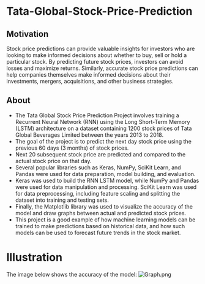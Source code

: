 # Tata-Global-Stock-Price-Prediction

## Motivation
Stock price predictions can provide valuable insights for investors who are looking to make informed decisions about whether to buy, sell or hold a particular stock. By predicting future stock prices, investors can avoid losses and maximize returns. Similarly, accurate stock price predictions can help companies themselves make informed decisions about their investments, mergers, acquisitions, and other business strategies.

## About
*	The Tata Global Stock Price Prediction Project involves training a Recurrent Neural Network (RNN) using the Long Short-Term Memory (LSTM) architecture on a dataset containing 1200 stock prices of Tata Global Beverages Limited between the years 2013 to 2018.
*	The goal of the project is to predict the next day stock price using the previous 60 days (3 months) of stock prices.
* Next 20 subsequent stock price are predicted and compared to the actual stock price on that day.
*	Several popular libraries such as Keras, NumPy, SciKit Learn, and Pandas were used for data preparation, model building, and evaluation. 
*	Keras was used to build the RNN LSTM model, while NumPy and Pandas were used for data manipulation and processing. SciKit Learn was used for data preprocessing, including feature scaling and splitting the dataset into training and testing sets.
*	Finally, the Matplotlib library was used to visualize the accuracy of the model and draw graphs between actual and predicted stock prices. 
*	This project is a good example of how machine learning models can be trained to make predictions based on historical data, and how such models can be used to forecast future trends in the stock market.


# Illustration
The image below shows the accuracy of the model:
![Graph.png](https://user-images.githubusercontent.com/110412621/228673491-0e02138b-5362-40c2-b2ee-4459c796b63e.png)
